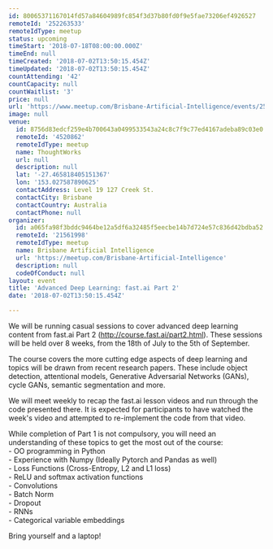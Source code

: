 ```yaml
---
id: 80065371167014fd57a84604989fc854f3d37b80fd0f9e5fae73206ef4926527
remoteId: '252263533'
remoteIdType: meetup
status: upcoming
timeStart: '2018-07-18T08:00:00.000Z'
timeEnd: null
timeCreated: '2018-07-02T13:50:15.454Z'
timeUpdated: '2018-07-02T13:50:15.454Z'
countAttending: '42'
countCapacity: null
countWaitlist: '3'
price: null
url: 'https://www.meetup.com/Brisbane-Artificial-Intelligence/events/252263533/'
image: null
venue:
  id: 8756d83edcf259e4b700643a0499533543a24c8c7f9c77ed4167adeba89c03e0
  remoteId: '4520862'
  remoteIdType: meetup
  name: ThoughtWorks
  url: null
  description: null
  lat: '-27.465818405151367'
  lon: '153.027587890625'
  contactAddress: Level 19 127 Creek St.
  contactCity: Brisbane
  contactCountry: Australia
  contactPhone: null
organizer:
  id: a065fa98f3bddc9464be12a5df6a32485f5eecbe14b7d724e57c836d42bdba52
  remoteId: '21561998'
  remoteIdType: meetup
  name: Brisbane Artificial Intelligence
  url: 'https://meetup.com/Brisbane-Artificial-Intelligence'
  description: null
  codeOfConduct: null
layout: event
title: 'Advanced Deep Learning: fast.ai Part 2'
date: '2018-07-02T13:50:15.454Z'

---
```

<p>We will be running casual sessions to cover advanced deep learning content from fast.ai Part 2 (<a href="http://course.fast.ai/part2.html" class="linkified">http://course.fast.ai/part2.html</a>). These sessions will be held over 8 weeks, from the 18th of July to the 5th of September.</p> <p>The course covers the more cutting edge aspects of deep learning and topics will be drawn from recent research papers. These include object detection, attentional models, Generative Adversarial Networks (GANs), cycle GANs, semantic segmentation and more.</p> <p>We will meet weekly to recap the fast.ai lesson videos and run through the code presented there. It is expected for participants to have watched the week's video and attempted to re-implement the code from that video.</p> <p>While completion of Part 1 is not compulsory, you will need an understanding of these topics to get the most out of the course:<br/>- OO programming in Python<br/>- Experience with Numpy (Ideally Pytorch and Pandas as well)<br/>- Loss Functions (Cross-Entropy, L2 and L1 loss)<br/>- ReLU and softmax activation functions<br/>- Convolutions<br/>- Batch Norm<br/>- Dropout<br/>- RNNs<br/>- Categorical variable embeddings</p> <p>Bring yourself and a laptop!</p>
